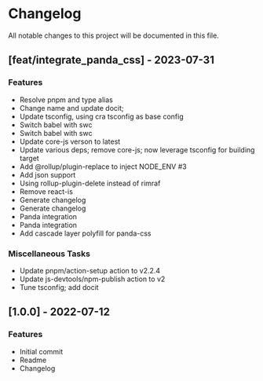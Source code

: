 # Changelog

All notable changes to this project will be documented in this file.

## [feat/integrate_panda_css] - 2023-07-31

### Features

- Resolve pnpm and type alias
- Change name and update docit;
- Update tsconfig, using cra tsconfig as base config
- Switch babel with swc
- Switch babel with swc
- Update core-js verson to latest
- Update various deps; remove core-js; now leverage tsconfig for building target
- Add @rollup/plugin-replace to inject NODE_ENV #3
- Add json support
- Using rollup-plugin-delete instead of rimraf
- Remove react-is
- Generate changelog
- Generate changelog
- Panda integration
- Panda integration
- Add cascade layer polyfill for panda-css

### Miscellaneous Tasks

- Update pnpm/action-setup action to v2.2.4
- Update js-devtools/npm-publish action to v2
- Tune tsconfig; add docit

## [1.0.0] - 2022-07-12

### Features

- Initial commit
- Readme
- Changelog

<!-- generated by git-cliff -->
